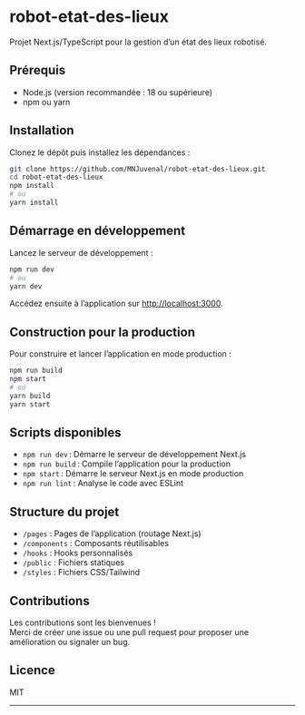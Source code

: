 # robot-etat-des-lieux

Projet Next.js/TypeScript pour la gestion d’un état des lieux robotisé.

## Prérequis

- Node.js (version recommandée : 18 ou supérieure)
- npm ou yarn

## Installation

Clonez le dépôt puis installez les dépendances :

```bash
git clone https://github.com/MNJuvenal/robot-etat-des-lieux.git
cd robot-etat-des-lieux
npm install
# ou
yarn install
```

## Démarrage en développement

Lancez le serveur de développement :

```bash
npm run dev
# ou
yarn dev
```

Accédez ensuite à l’application sur [http://localhost:3000](http://localhost:3000).

## Construction pour la production

Pour construire et lancer l’application en mode production :

```bash
npm run build
npm start
# ou
yarn build
yarn start
```

## Scripts disponibles

- `npm run dev` : Démarre le serveur de développement Next.js
- `npm run build` : Compile l’application pour la production
- `npm start` : Démarre le serveur Next.js en mode production
- `npm run lint` : Analyse le code avec ESLint

## Structure du projet

- `/pages` : Pages de l’application (routage Next.js)
- `/components` : Composants réutilisables
- `/hooks` : Hooks personnalisés
- `/public` : Fichiers statiques
- `/styles` : Fichiers CSS/Tailwind

## Contributions

Les contributions sont les bienvenues !  
Merci de créer une issue ou une pull request pour proposer une amélioration ou signaler un bug.

## Licence

MIT

---

